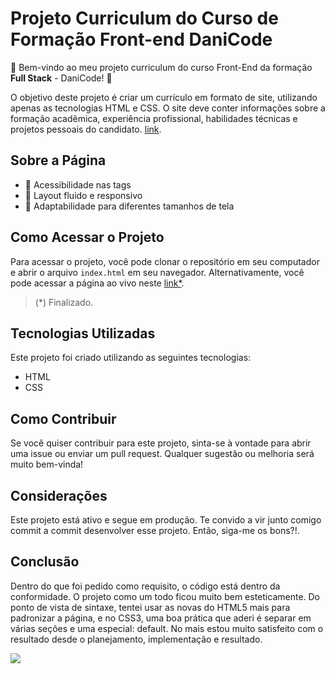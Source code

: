 


# Projeto Curriculum do Curso de Formação Front-end DaniCode

🚀 Bem-vindo ao meu projeto curriculum do curso Front-End da formação **Full Stack** - DaniCode! 🚀

O objetivo deste projeto é criar um currículo em formato de site, utilizando apenas as tecnologias HTML e CSS. O site deve conter informações sobre a formação acadêmica, experiência profissional, habilidades técnicas e projetos pessoais do candidato. [link](https://www.behance.net/gallery/97205839/Developer-Portfolio-Design).

## Sobre a Página

-   🌟 Acessibilidade nas tags
-   🌟 Layout fluido e responsivo
-   🌟 Adaptabilidade para diferentes tamanhos de tela

## Como Acessar o Projeto

Para acessar o projeto, você pode clonar o repositório em seu computador e abrir o arquivo `index.html` em seu navegador. Alternativamente, você pode acessar a página ao vivo neste [link*](https://samcolt36.github.io/dev-front-end-initial-danicode-project-03/).
>(*) Finalizado.

## Tecnologias Utilizadas

Este projeto foi criado utilizando as seguintes tecnologias:

-   HTML
-   CSS

## Como Contribuir

Se você quiser contribuir para este projeto, sinta-se à vontade para abrir uma issue ou enviar um pull request. Qualquer sugestão ou melhoria será muito bem-vinda! 

## Considerações

Este projeto está ativo e segue em produção. Te convido a vir junto comigo commit a commit desenvolver esse projeto. Então, siga-me os bons?!.

## Conclusão

Dentro do que foi pedido como requisito, o código está dentro da conformidade. O projeto como um todo ficou muito bem esteticamente. Do ponto de vista de sintaxe, tentei usar as novas do HTML5 mais para padronizar a página, e no CSS3, uma boa prática que aderi é separar em várias seções e uma especial: default. No mais estou muito satisfeito com o resultado desde o planejamento, implementação e resultado.

![](https://1.bp.blogspot.com/-mU4ngFpm338/XUxgpbHzLOI/AAAAAAAANtI/9id0ac3--1YdCsS2ld44Dkb2LlXof5QJACLcBGAs/s1600/tenor.gif)
